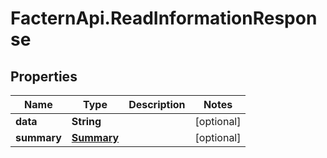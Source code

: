 # FacternApi.ReadInformationResponse

## Properties
Name | Type | Description | Notes
------------ | ------------- | ------------- | -------------
**data** | **String** |  | [optional] 
**summary** | [**Summary**](Summary.md) |  | [optional] 



